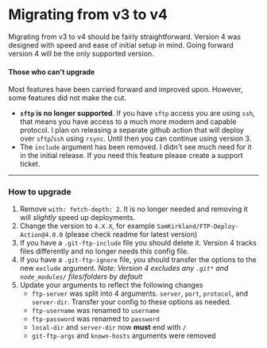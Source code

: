 # Migrating from v3 to v4

Migrating from v3 to v4 should be fairly straightforward. Version 4 was designed with speed and ease of initial setup in mind. Going forward version 4 will be the only supported version.

#### Those who can't upgrade
Most features have been carried forward and improved upon. However, some features did not make the cut.
- **`sftp` is no longer supported**. If you have `sftp` access you are using `ssh`, that means you have access to a much more modern and capable protocol. I plan on releasing a separate github action that will deploy over `sftp`/`ssh` using `rsync`. Until then you can continue using version 3.
- The `include` argument has been removed. I didn't see much need for it in the initial release. If you need this feature please create a support ticket.

---

### How to upgrade

1) Remove `with: fetch-depth: 2`. It is no longer needed and removing it will _slightly_ speed up deployments.
2) Change the version to `4.X.X`, for example `SamKirkland/FTP-Deploy-Action@4.0.0` (please check readme for latest version)
3) If you have a `.git-ftp-include` file you should delete it. Version 4 tracks files differently and no longer needs this config file.
4) If you have a `.git-ftp-ignore` file, you should transfer the options to the new `exclude` argument. _Note: Version 4 excludes any `.git*` and `node_modules/` files/folders by default_
5) Update your arguments to reflect the following changes
    * `ftp-server` was split into 4 arguments. `server`, `port`, `protocol`, and `server-dir`. Transfer your config to these options as needed.
    * `ftp-username` was renamed to `username`
    * `ftp-password` was renamed to `password`
    * `local-dir` and `server-dir` now **must** end with `/`
    * `git-ftp-args` and `known-hosts` arguments were removed